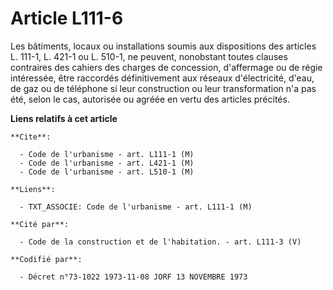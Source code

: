 # Article L111-6

Les bâtiments, locaux ou installations soumis aux dispositions des articles L. 111-1, L. 421-1 ou L. 510-1, ne peuvent,
nonobstant toutes clauses contraires des cahiers des charges de concession, d'affermage ou de régie intéressée, être
raccordés définitivement aux réseaux d'électricité, d'eau, de gaz ou de téléphone si leur construction ou leur transformation
n'a pas été, selon le cas, autorisée ou agréée en vertu des articles précités.

**Liens relatifs à cet article**

	**Cite**:

	  - Code de l'urbanisme - art. L111-1 (M)
	  - Code de l'urbanisme - art. L421-1 (M)
	  - Code de l'urbanisme - art. L510-1 (M)

	**Liens**:

	  - TXT_ASSOCIE: Code de l'urbanisme - art. L111-1 (M)

	**Cité par**:

	  - Code de la construction et de l'habitation. - art. L111-3 (V)

	**Codifié par**:

	  - Décret n°73-1022 1973-11-08 JORF 13 NOVEMBRE 1973
